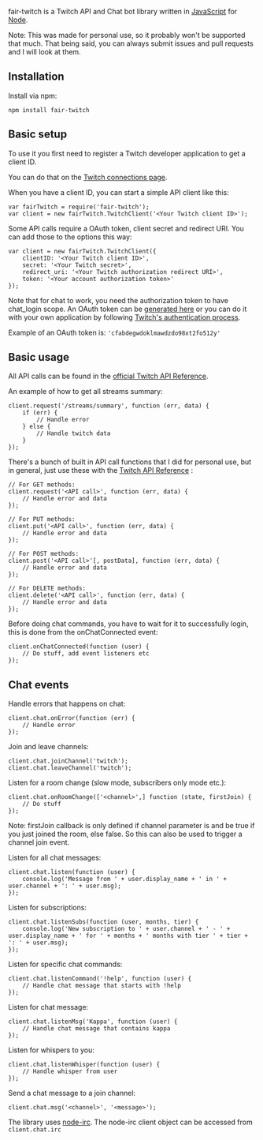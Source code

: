 fair-twitch is a Twitch API and Chat bot library written in [JavaScript](http://en.wikipedia.org/wiki/JavaScript) for [Node](http://nodejs.org/).

Note: This was made for personal use, so it probably won't be supported that much. That being said, you can always submit issues and pull requests and I will look at them.

## Installation

Install via npm:

```
npm install fair-twitch
```

## Basic setup

To use it you first need to register a Twitch developer application to get a client ID.

You can do that on the [Twitch connections page](https://www.twitch.tv/settings/connections).

When you have a client ID, you can start a simple API client like this:

```
var fairTwitch = require('fair-twitch');
var client = new fairTwitch.TwitchClient('<Your Twitch client ID>');
```

Some API calls require a OAuth token, client secret and redirect URI. You can add those to the options this way:

```
var client = new fairTwitch.TwitchClient({
    clientID: '<Your Twitch client ID>',
    secret: '<Your Twitch secret>',
    redirect_uri: '<Your Twitch authorization redirect URI>',
    token: '<Your account authorization token>'
});
```

Note that for chat to work, you need the authorization token to have chat_login scope. An OAuth token can be [generated here](https://twitchapps.com/tmi/) or you can do it with your own application by following [Twitch's authentication process](https://dev.twitch.tv/docs/v5/guides/authentication/).

Example of an OAuth token is: ```'cfabdegwdoklmawdzdo98xt2fo512y'```

## Basic usage

All API calls can be found in the [official Twitch API Reference](https://dev.twitch.tv/docs/v5/guides/using-the-twitch-api/).

An example of how to get all streams summary:

```
client.request('/streams/summary', function (err, data) {
    if (err) {
        // Handle error
    } else {
        // Handle twitch data
    }
});
```

There's a bunch of built in API call functions that I did for personal use, but in general, just use these with the [Twitch API Reference](https://dev.twitch.tv/docs/v5/guides/using-the-twitch-api/) :

```
// For GET methods:
client.request('<API call>', function (err, data) {
    // Handle error and data
});

// For PUT methods:
client.put('<API call>', function (err, data) {
    // Handle error and data
});

// For POST methods:
client.post('<API call>'[, postData], function (err, data) {
    // Handle error and data
});

// For DELETE methods:
client.delete('<API call>', function (err, data) {
    // Handle error and data
});
```

Before doing chat commands, you have to wait for it to successfully login, this is done from the onChatConnected event:

```
client.onChatConnected(function (user) {
    // Do stuff, add event listeners etc
});
```

## Chat events

Handle errors that happens on chat:

```
client.chat.onError(function (err) {
    // Handle error
});
```

Join and leave channels:

```
client.chat.joinChannel('twitch');
client.chat.leaveChannel('twitch');
```

Listen for a room change (slow mode, subscribers only mode etc.):

```
client.chat.onRoomChange(['<channel>',] function (state, firstJoin) {
    // Do stuff
});
```

Note: firstJoin callback is only defined if channel parameter is and be true if you just joined the room, else false. So this can also be used to trigger a channel join event.

Listen for all chat messages:

```
client.chat.listen(function (user) {
    console.log('Message from ' + user.display_name + ' in ' + user.channel + ': ' + user.msg);
});
```

Listen for subscriptions:

```
client.chat.listenSubs(function (user, months, tier) {
    console.log('New subscription to ' + user.channel + ' - ' + user.display_name + ' for ' + months + ' months with tier ' + tier + ': ' + user.msg);
});
```

Listen for specific chat commands:

```
client.chat.listenCommand('!help', function (user) {
    // Handle chat message that starts with !help
});
```

Listen for chat message:

```
client.chat.listenMsg('Kappa', function (user) {
    // Handle chat message that contains kappa
});
```

Listen for whispers to you:

```
client.chat.listenWhisper(function (user) {
    // Handle whisper from user
});
```

Send a chat message to a join channel:

```
client.chat.msg('<channel>', '<message>');
```

The library uses [node-irc](https://github.com/martynsmith/node-irc). The node-irc client object can be accessed from ```client.chat.irc```